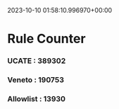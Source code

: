 2023-10-10 01:58:10.996970+00:00
# Rule Counter 
 ### UCATE : 389302

 ### Veneto : 190753

 ### Allowlist : 13930